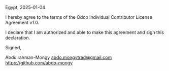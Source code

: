 Egypt, 2025-01-04

I hereby agree to the terms of the Odoo Individual Contributor License
Agreement v1.0.

I declare that I am authorized and able to make this agreement and sign this
declaration.

Signed,

Abdulrahman-Mongy abdo.mongytrad@gmail.com https://github.com/abdo-mongy
